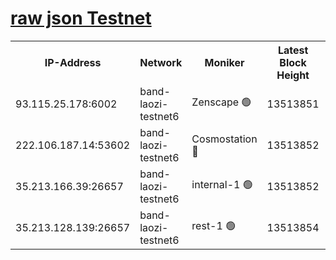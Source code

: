 
[raw json Testnet](https://rpc-check.bandt.stavr.tech/bandt/rpcbandt_result.json)
=

<table><tr><th>IP-Address</th><th>Network</th><th>Moniker</th><th>Latest Block Height</th><th>Earliest Block Height</th><th>Catching Up</th><th>Voting Power</th><th>Scan Time</th></tr><tr><td>93.115.25.178:6002</td><td>band-laozi-testnet6</td><td>Zenscape 🟢</td><td>13513851</td><td>12460001</td><td>False</td><td>0</td><td>2023-12-03T18:11:29.575162573UTC</td></tr><tr><td>222.106.187.14:53602</td><td>band-laozi-testnet6</td><td>Cosmostation 🔴</td><td>13513852</td><td>13177501</td><td>False</td><td>2203223</td><td>2023-12-03T18:11:31.197125527UTC</td></tr><tr><td>35.213.166.39:26657</td><td>band-laozi-testnet6</td><td>internal-1 🟢</td><td>13513852</td><td>13413852</td><td>False</td><td>0</td><td>2023-12-03T18:11:32.455005422UTC</td></tr><tr><td>35.213.128.139:26657</td><td>band-laozi-testnet6</td><td>rest-1 🟢</td><td>13513854</td><td>13413854</td><td>False</td><td>0</td><td>2023-12-03T18:11:37.827456003UTC</td></tr></table>
